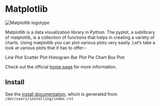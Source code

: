 # Matplotlib


![Matplotlib logotype](https://matplotlib.org/_static/logo2.svg)

Matplotlib is a data visualization library in Python. The pyplot, a sublibrary of matplotlib, is a collection of functions that helps in creating a variety of charts.
Using matplotlib you can plot various plots very easily. Let’s take a look at various plots that it has to offer:-

Line Plot
Scatter Plot
Histogram
Bar Plot
Pie Chart
Box Plot


Check out the official [home page](https://matplotlib.org/) for more information.

## Install

See the [install
documentation](https://matplotlib.org/stable/users/installing/index.html),
which is generated from `/doc/users/installing/index.rst`



